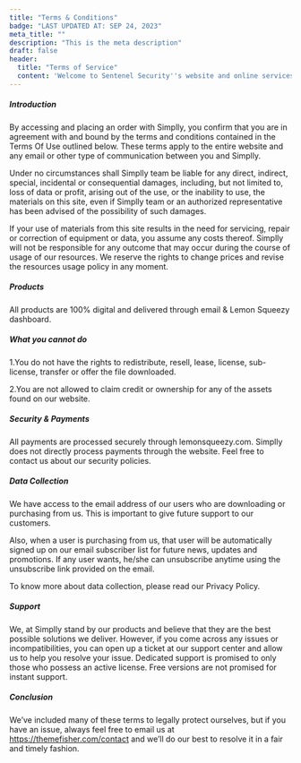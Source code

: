 ```yaml
---
title: "Terms & Conditions"
badge: "LAST UPDATED AT: SEP 24, 2023"
meta_title: ""
description: "This is the meta description"
draft: false
header:
  title: "Terms of Service"
  content: 'Welcome to Sentenel Security''s website and online services. By accessing or using our website, services, or any of our digital offerings, you agree to be bound by these Terms of Service ("Terms"). Please read these Terms carefully before using our services.'
---
```


##### Introduction

By accessing and placing an order with Simplly, you confirm that you are in agreement with and bound by the terms and conditions contained in the Terms Of Use outlined below. These terms apply to the entire website and any email or other type of communication between you and Simplly.

Under no circumstances shall Simplly team be liable for any direct, indirect, special, incidental or consequential damages, including, but not limited to, loss of data or profit, arising out of the use, or the inability to use, the materials on this site, even if Simplly team or an authorized representative has been advised of the possibility of such damages.

If your use of materials from this site results in the need for servicing, repair or correction of equipment or data, you assume any costs thereof. Simplly will not be responsible for any outcome that may occur during the course of usage of our resources. We reserve the rights to change prices and revise the resources usage policy in any moment.

##### Products

All products are 100% digital and delivered through email & Lemon Squeezy dashboard.

##### What you cannot do

1.You do not have the rights to redistribute, resell, lease, license, sub-license, transfer or offer the file downloaded.

2.You are not allowed to claim credit or ownership for any of the assets found on our website.

##### Security & Payments

All payments are processed securely through lemonsqueezy.com. Simplly does not directly process payments through the website. Feel free to contact us about our security policies.

##### Data Collection

We have access to the email address of our users who are downloading or purchasing from us. This is important to give future support to our customers.

Also, when a user is purchasing from us, that user will be automatically signed up on our email subscriber list for future news, updates and promotions. If any user wants, he/she can unsubscribe anytime using the unsubscribe link provided on the email.

To know more about data collection, please read our Privacy Policy.

##### Support

We, at Simplly stand by our products and believe that they are the best possible solutions we deliver. However, if you come across any issues or incompatibilities, you can open up a ticket at our support center and allow us to help you resolve your issue. Dedicated support is promised to only those who possess an active license. Free versions are not promised for instant support.

##### Conclusion

We’ve included many of these terms to legally protect ourselves, but if you have an issue, always feel free to email us at https://themefisher.com/contact and we’ll do our best to resolve it in a fair and timely fashion.
